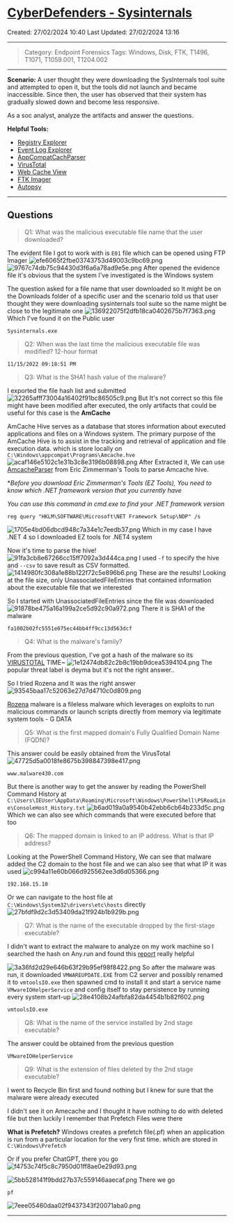 # [CyberDefenders - Sysinternals](https://cyberdefenders.org/blueteam-ctf-challenges/sysinternals/)
Created: 27/02/2024 10:40
Last Updated: 27/02/2024 13:16
* * *
>Category: Endpoint Forensics
>Tags: Windows, Disk, FTK, T1496, T1071, T1059.001, T1204.002
* * *
**Scenario:**
A user thought they were downloading the SysInternals tool suite and attempted to open it, but the tools did not launch and became inaccessible. Since then, the user has observed that their system has gradually slowed down and become less responsive.

As a soc analyst, analyze the artifacts and answer the questions.

**Helpful Tools:**
- [Registry Explorer](https://ericzimmerman.github.io/#!index.md)
- [Event Log Explorer](https://eventlogxp.com/)
- [AppCompatCachParser](https://www.sans.org/tools/appcompatcacheparser/)
- [VirusTotal](https://www.virustotal.com/)
- [Web Cache View](https://www.nirsoft.net/utils/ie_cache_viewer.html)
- [FTK Imager](https://www.exterro.com/ftk-imager#:~:text=FTK%C2%AE%20Imager%20is%20a,(FTK%C2%AE)%20is%20warranted.)
- [Autopsy](https://www.autopsy.com/)
* * *
## Questions
> Q1: What was the malicious executable file name that the user downloaded?

The evident file I got to work with is `E01` file which can be opened using FTP Imager
![efe6065f2fbe03743753d49003c9bc69.png](/resources/efe6065f2fbe03743753d49003c9bc69.png)
![9767c74db75c94430d3f6a6a78ad9e5e.png](/resources/9767c74db75c94430d3f6a6a78ad9e5e.png)
After opened the evidence file it's obvious that the system I've investigated is the Windows system

The question asked for a file name that user downloaded so It might be on the Downloads folder of a specific user and the scenario told us that user thought they were downloading sysinternals tool suite so the name might be close to the legitimate one
![136922075f2dfb18ca0402675b7f7363.png](/resources/136922075f2dfb18ca0402675b7f7363.png)
Which I've found it on the Public user

```
Sysinternals.exe
```

> Q2: When was the last time the malicious executable file was modified? 12-hour format
```
11/15/2022 09:18:51 PM
```

> Q3: What is the SHA1 hash value of the malware?

I exported the file hash list and submitted 
![32265afff73004a16402f91bc86505c9.png](/resources/32265afff73004a16402f91bc86505c9.png)
But It's not correct so this file might have been modified after executed, the only artifacts that could be useful for this case is the **AmCache**

AmCache Hive serves as a database that stores information about executed applications and files on a Windows system. The primary purpose of the AmCache Hive is to assist in the tracking and retrieval of application and file execution data.
which is store locally on `C:\Windows\appcompat\Programs\Amcache.hve`
![acaf146e5102c1e31b3c8e3196b08898.png](/resources/acaf146e5102c1e31b3c8e3196b08898.png)
After Extracted it, We can use [AmcacheParser](https://ericzimmerman.github.io/#!index.md) from Eric Zimmerman's Tools to parse Amcache hive.

**Before you download Eric Zimmerman's Tools (EZ Tools), You need to know which .NET framework version that you currently have*

*You can use this command in cmd.exe to find your .NET framework version*
```
reg query "HKLM\SOFTWARE\Microsoft\NET Framework Setup\NDP" /s
```
![1705e4bd06dbcd948c7a34e1c7eedb37.png](/resources/1705e4bd06dbcd948c7a34e1c7eedb37.png)
Which in my case I have .NET 4 so I downloaded EZ tools for .NET4 system

Now it's time to parse the hive!
![91fa3cb8e67266cc15ff7092a3d444ca.png](/resources/91fa3cb8e67266cc15ff7092a3d444ca.png)
I used `-f` to specify the hive and `--csv` to save result as CSV formatted.
![1414980fc308a1e88b122f72c5e896b6.png](/resources/1414980fc308a1e88b122f72c5e896b6.png)
These are the results! Looking at the file size, only UnassociatedFileEntries that contained information about the executable file that we interested

So I started with UnassociatedFileEntries since the file was downloaded 
![91878be475a16a199a2ce5d92c90a972.png](/resources/91878be475a16a199a2ce5d92c90a972.png)
There it is SHA1 of the malware

```
fa1002b02fc5551e075ec44bb4ff9cc13d563dcf
```

> Q4: What is the malware's family?

From the previous question, I've got a hash of the malware so its [VIRUSTOTAL](https://www.virustotal.com/gui/file/72e6d1728a546c2f3ee32c063ed09fa6ba8c46ac33b0dd2e354087c1ad26ef48) TIME~
![1e12474db82c2b8c19bb9dcea5394104.png](/resources/1e12474db82c2b8c19bb9dcea5394104.png)
The popular threat label is deyma but it's not the right answer..

So I tried Rozena and It was the right answer
![93545baa17c52063e27d7d4710c0d809.png](/resources/93545baa17c52063e27d7d4710c0d809.png)

[Rozena](https://www.gdatasoftware.com/blog/2018/06/30862-fileless-malware-rozena) malware is a fileless malware which leverages on exploits to run malicious commands or launch scripts directly from memory via legitimate system tools - G DATA

> Q5: What is the first mapped domain's Fully Qualified Domain Name (FQDN)?

This answer could be easily obtained from the VirusTotal
![47725d5a0018fe8675b398847398e417.png](/resources/47725d5a0018fe8675b398847398e417.png)

```
www.malware430.com
```

But there is another way to get the answer by reading the PowerShell Command History at
`C:\Users\IEUser\AppData\Roaming\Microsoft\Windows\PowerShell\PSReadLine\ConsoleHost_History.txt`
![b6ad019a0a9540b42ebb6cb64b233d5c.png](/resources/b6ad019a0a9540b42ebb6cb64b233d5c.png)
Which we can also see which commands that were executed before that too

> Q6: The mapped domain is linked to an IP address. What is that IP address?

Looking at the PowerShell Command History, We can see that malware added the C2 domain to the host file and we can also see that what IP it was used 
![c994a11e60b066d925562ee3d6d05366.png](/resources/c994a11e60b066d925562ee3d6d05366.png)
```
192.168.15.10
```

Or we can navigate to the host file at
`
C:\Windows\System32\drivers\etc\hosts
` directly
![27bfdf9d2c3d53409da21f924b1b929b.png](/resources/27bfdf9d2c3d53409da21f924b1b929b.png)

> Q7: What is the name of the executable dropped by the first-stage executable?

I didn't want to extract the malware to analyze on my work machine so I searched the hash on Any.run and found this [report](https://app.any.run/tasks/d6109eee-017c-4557-9f24-66484291253b/) really helpful

![3a36fd2d29e646b63f29b95ef98f8422.png](/resources/3a36fd2d29e646b63f29b95ef98f8422.png)
So after the malware was run, it downloaded `VMWAREUPDATE.EXE` from C2 server and possibly renamed it to `vmtoolsIO.exe` then spawned cmd to install it and start a service name `VMwareIOHelperService` and config itself to stay persistence by running every system start-up
![28e4108b24afbfa82da4454b1b82f602.png](/resources/28e4108b24afbfa82da4454b1b82f602.png)

```
vmtoolsIO.exe
```

> Q8: What is the name of the service installed by 2nd stage executable?

The answer could be obtained from the previous question
```
VMwareIOHelperService 
```

> Q9: What is the extension of files deleted by the 2nd stage executable?

I went to Recycle Bin first and found nothing but I knew for sure that the malware were already executed

I didn't see it on Amecache and I thought it have nothing to do with deleted file but then luckily I remember that Prefetch Files were there

**What is Prefetch?**
Windows creates a prefetch file(.pf) when an application is run from a particular location for the very first time.
which are stored in `C:\Windows\Prefetch`

Or if you prefer ChatGPT, there you go
![f4753c74f5c8c7950d01ff8ae0e29d93.png](/resources/f4753c74f5c8c7950d01ff8ae0e29d93.png)


![5bb528141f9bdd27b37c559146aaecaf.png](/resources/5bb528141f9bdd27b37c559146aaecaf.png)
There we go
```
pf
```

![7eee05460daa02f9437343f20071aba0.png](/resources/7eee05460daa02f9437343f20071aba0.png)
* * *
